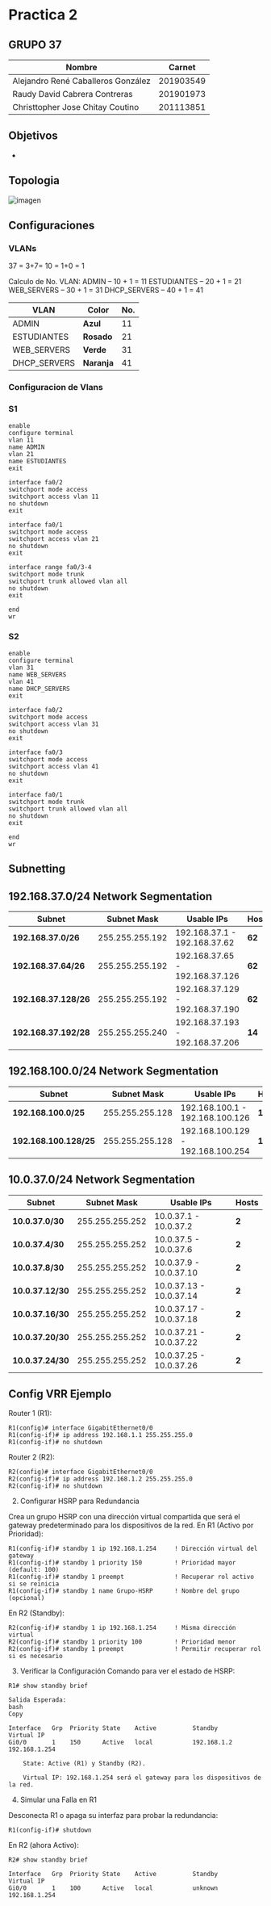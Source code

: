 # Practica 2

## GRUPO 37

| Nombre                                 | Carnet      |
|----------------------------------------|-------------|
| Alejandro René Caballeros González     | 201903549   |
| Raudy David Cabrera Contreras	         | 201901973   |
| Christtopher Jose Chitay Coutino       | 201113851   |


## Objetivos

- 

## Topologia
![imagen](img/topologia.png)


## Configuraciones

### VLANs
37 = 3+7= 10 = 1+0 = 1

Calculo de No. VLAN: 
ADMIN – 10 + 1 = 11
ESTUDIANTES – 20 + 1 = 21
WEB_SERVERS – 30 + 1 = 31
DHCP_SERVERS – 40 + 1 = 41


| **VLAN** | **Color**         | **No.**       | 
|--------------------|--------------------|----------------------|
| ADMIN | **Azul**  | 11    | 
| ESTUDIANTES | **Rosado** | 21   | 
|  WEB_SERVERS | **Verde** | 31    |
| DHCP_SERVERS | **Naranja** | 41    |


### Configuracion de Vlans
 
### S1
```
enable
configure terminal
vlan 11
name ADMIN
vlan 21
name ESTUDIANTES
exit

interface fa0/2
switchport mode access
switchport access vlan 11
no shutdown
exit

interface fa0/1 
switchport mode access
switchport access vlan 21
no shutdown
exit

interface range fa0/3-4  
switchport mode trunk
switchport trunk allowed vlan all  
no shutdown
exit

end
wr
```

### S2
```
enable
configure terminal
vlan 31
name WEB_SERVERS
vlan 41
name DHCP_SERVERS
exit

interface fa0/2
switchport mode access
switchport access vlan 31
no shutdown
exit

interface fa0/3 
switchport mode access
switchport access vlan 41
no shutdown
exit

interface fa0/1
switchport mode trunk
switchport trunk allowed vlan all  
no shutdown
exit

end
wr
```
## Subnetting

## 192.168.37.0/24 Network Segmentation

| **Subnet**          | **Subnet Mask**       | **Usable IPs**            | **Hosts**         |
|---------------------|-----------------------|---------------------------|------------------------------|
| **192.168.37.0/26** | 255.255.255.192       | 192.168.37.1 - 192.168.37.62   | **62**      |
| **192.168.37.64/26**| 255.255.255.192       | 192.168.37.65 - 192.168.37.126 | **62**             |
| **192.168.37.128/26**|255.255.255.192       |192.168.37.129 - 192.168.37.190 | **62**             |
| **192.168.37.192/28**|255.255.255.240      |192.168.37.193 - 192.168.37.206 | **14**   |


## 192.168.100.0/24 Network Segmentation
| **Subnet**            | **Subnet Mask**       | **Usable IPs**            | **Hosts** |
|-----------------------|-----------------------|---------------------------|-----------|
| **192.168.100.0/25**  | 255.255.255.128       | 192.168.100.1 - 192.168.100.126   | **126**  |
| **192.168.100.128/25**| 255.255.255.128       | 192.168.100.129 - 192.168.100.254 | **126**  |

## 10.0.37.0/24 Network Segmentation
| **Subnet**        | **Subnet Mask**       | **Usable IPs**      | **Hosts** |
|--------------------|----------------------|---------------------|-----------|
| **10.0.37.0/30**  | 255.255.255.252      | 10.0.37.1 - 10.0.37.2    | **2**     |
| **10.0.37.4/30**  | 255.255.255.252      | 10.0.37.5 - 10.0.37.6    | **2**     | 
| **10.0.37.8/30**  | 255.255.255.252      | 10.0.37.9 - 10.0.37.10   | **2**     |
| **10.0.37.12/30** | 255.255.255.252      | 10.0.37.13 - 10.0.37.14  | **2**     |
| **10.0.37.16/30** | 255.255.255.252      | 10.0.37.17 - 10.0.37.18  | **2**     |
| **10.0.37.20/30** | 255.255.255.252      | 10.0.37.21 - 10.0.37.22  | **2**     |
| **10.0.37.24/30** | 255.255.255.252      | 10.0.37.25 - 10.0.37.26  | **2**     |

## Config VRR Ejemplo

Router 1 (R1):
```
R1(config)# interface GigabitEthernet0/0
R1(config-if)# ip address 192.168.1.1 255.255.255.0
R1(config-if)# no shutdown
```

Router 2 (R2):

```
R2(config)# interface GigabitEthernet0/0
R2(config-if)# ip address 192.168.1.2 255.255.255.0
R2(config-if)# no shutdown

```
2. Configurar HSRP para Redundancia

Crea un grupo HSRP con una dirección virtual compartida que será el gateway predeterminado para los dispositivos de la red.
En R1 (Activo por Prioridad):


```
R1(config-if)# standby 1 ip 192.168.1.254     ! Dirección virtual del gateway
R1(config-if)# standby 1 priority 150         ! Prioridad mayor (default: 100)
R1(config-if)# standby 1 preempt              ! Recuperar rol activo si se reinicia
R1(config-if)# standby 1 name Grupo-HSRP      ! Nombre del grupo (opcional)

```
En R2 (Standby):
```
R2(config-if)# standby 1 ip 192.168.1.254     ! Misma dirección virtual
R2(config-if)# standby 1 priority 100         ! Prioridad menor
R2(config-if)# standby 1 preempt              ! Permitir recuperar rol si es necesario

```
3. Verificar la Configuración
Comando para ver el estado de HSRP:

```
R1# show standby brief

Salida Esperada:
bash
Copy

Interface   Grp  Priority State    Active          Standby         Virtual IP
Gi0/0       1    150      Active   local           192.168.1.2     192.168.1.254

    State: Active (R1) y Standby (R2).

    Virtual IP: 192.168.1.254 será el gateway para los dispositivos de la red.

```
4. Simular una Falla en R1

Desconecta R1 o apaga su interfaz para probar la redundancia:

```
R1(config-if)# shutdown

```
En R2 (ahora Activo):
```
R2# show standby brief

```
```
Interface   Grp  Priority State    Active          Standby         Virtual IP
Gi0/0       1    100      Active   local           unknown         192.168.1.254

```
